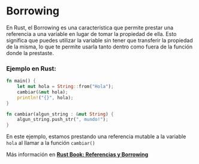 # Borrowing
En Rust, el Borrowing es una característica que permite prestar una referencia a una variable en 
lugar de tomar la propiedad de ella. Esto significa que puedes utilizar la variable sin tener que 
transferir la propiedad de la misma, lo que te permite usarla tanto dentro como fuera de la función 
donde la prestaste.

### Ejemplo en Rust:
```rust
fn main() {
    let mut hola = String::from("Hola");
    cambiar(&mut hola);
    println!("{}", hola);
}

fn cambiar(algun_string : &mut String) {
    algun_string.push_str(", mundo!");
}
```
En este ejemplo, estamos prestando una referencia mutable a la variable `hola` al llamar a la función `cambiar()`

Más información en [**Rust Book: Referencias y Borrowing**](https://book.rustlang-es.org/rust-book-es/ch04-02-references-and-borrowing.html)